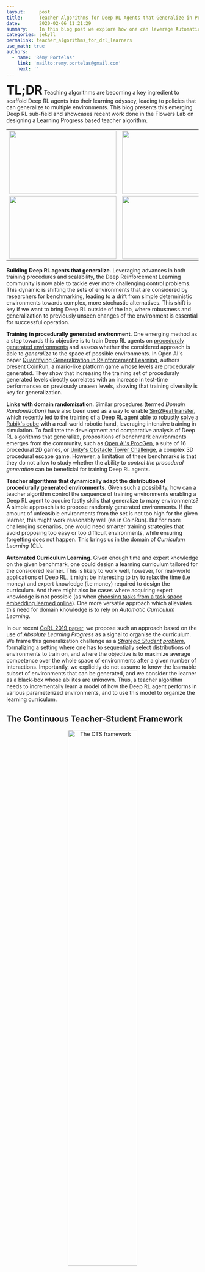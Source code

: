 ```yaml
---
layout:     post
title:      Teacher Algorithms for Deep RL Agents that Generalize in Procedurally Generated Environments
date:       2020-02-06 11:21:29
summary:    In this blog post we explore how one can leverage Automatic Curriculum Learning procedures to scaffold Deep Reinforcement Learning agents within complex continuous (procedurally generated) task spaces.
categories: jekyll
permalink: teacher_algorithms_for_drl_learners
use_math: true
authors: 
  - name: 'Rémy Portelas'
    link: 'mailto:remy.portelas@gmail.com'
    next: ''
---
```


<font size="+3"><b>TL;DR</b></font> Teaching algorithms are becoming a key ingredient to scaffold Deep RL agents into their learning odyssey, leading to policies that can generalize to multiple environments.
This blog presents this emerging Deep RL sub-field and showcases recent work done in the Flowers Lab on designing a Learning Progress based teacher algorithm.

<table>
<tbody>
<tr>
<td><img src="/images/posts/teachDRL/walk1.gif" height="165" width="280" /></td>
<td><img src="/images/posts/teachDRL/walk2.gif" height="165" width="280" /></td>
<td><img src="/images/posts/teachDRL/walk3.gif" height="165" width="280" /></td>
</tr>
<tr>
<td><img src="/images/posts/teachDRL/walk4.gif" height="165" width="280" /></td>
<td><img src="/images/posts/teachDRL/walk5.gif" height="165" width="280" /></td>
<td><img src="/images/posts/teachDRL/walk6.gif" height="165" width="280" /></td>
</tr>
</tbody>
</table>
<!-- DivTable.com -->


**Building Deep RL agents that generalize**. Leveraging advances in both training procedures and scalability, the Deep Reinforcement Learning community is now able to tackle ever more challenging control problems. This dynamic is shifting the sets of environments that are considered by researchers for benchmarking, leading to a drift from simple deterministic environments towards complex, more stochastic alternatives. This shift is key if we want to bring Deep RL outside of the lab, where robustness and generalization to previously unseen changes of the environment is essential for successful operation. 

**Training in procedurally generated environment**. One emerging method as a step towards this objective is to train Deep RL agents on [proceduraly generated environments](https://www.researchgate.net/publication/285878527_Procedural_content_generation_goals_challenges_and_actionable_steps) and assess whether the considered approach is able to *generalize* to the space of possible environments. In Open AI's paper [ Quantifying Generalization in Reinforcement Learning](https://openai.com/blog/quantifying-generalization-in-reinforcement-learning/), authors present CoinRun, a mario-like platform game whose levels are proceduraly generated. They show that increasing the training set of proceduraly generated levels directly correlates with an increase in test-time performances on previously unseen levels, showing that training diversity is key for generalization. 

**Links with domain randomization**. Similar procedures (termed *Domain Randomization*) have also been used as a way to enable [Sim2Real transfer](https://lilianweng.github.io/lil-log/2019/05/05/domain-randomization.html), which recently led to the training of a Deep RL agent able to robustly [solve a Rubik's cube](https://openai.com/blog/solving-rubiks-cube/) with a real-world robotic hand, leveraging intensive training in simulation. To facilitate the development and comparative analysis of Deep RL algorithms that generalize, propositions of benchmark environments emerges from the community, such as [Open AI's ProcGen](https://openai.com/blog/procgen-benchmark/), a suite of 16 procedural 2D games, or [Unity's Obstacle Tower Challenge](https://github.com/Unity-Technologies/obstacle-tower-challenge), a complex 3D procedural escape game. However, a limitation of these benchmarks is that they do not allow to study whether the ability to *control the procedural generation* can be beneficial for training Deep RL agents. 

**Teacher algorithms that dynamically adapt the distribution of procedurally generated environments.** Given such a possibility, how can a teacher algorithm control the sequence of training environments enabling a Deep RL agent to acquire fastly skills that generalize to many environments? A simple approach is to propose randomly generated environments. If the amount of unfeasible environments from the set is not too high for the given learner, this might work reasonably well (as in CoinRun). But for more challenging scenarios, one would need smarter training strategies that avoid proposing too easy or too difficult environments, while ensuring forgetting does not happen. This brings us in the domain of *Curriculum Learning* (CL). 

**Automated Curriculum Learning**. Given enough time and expert knowledge on the given benchmark, one could design a learning curriculum tailored for the considered learner. This is likely to work well, however, for real-world applications of Deep RL, it might be interesting to try to relax the time (i.e money) and expert knowledge (i.e money) required to design the curriculum. And there might also be cases where acquiring expert knowledge is not possible (as when [choosing tasks from a task space embedding learned online](https://openlab-flowers.inria.fr/t/discovery-of-independently-controllable-features-through-autonomous-goal-setting/494)). One more versatile approach which alleviates this need for domain knowledge is to rely on *Automatic Curriculum Learning*.

In our recent [CoRL 2019 paper](https://arxiv.org/abs/1910.07224), we propose such an approach based on the use of *Absolute Learning Progress* as a signal to organise the curriculum. We frame this generalization challenge as a [*Strategic Student problem*](https://flowers.inria.fr/mlopes/myrefs/12-ssp.pdf), formalizing a setting where one has to sequentially select distributions of environments to train on, and where the objective is to maximize average competence over the whole space of environments after a given number of interactions. Importantly, we explicitly do not assume to know the learnable subset of environments that can be generated, and we consider the learner as a black-box whose abilites are unknown. Thus, a teacher algorithm needs to incrementally learn a model of how the Deep RL agent performs in various parameterized environments, and to use this model to organize the learning curriculum. 

## The Continuous Teacher-Student Framework

<div align="center" style="margin-bottom:40px">
<img class="80" src="/images/posts/teachDRL/CTS_framework_pipeline_v2.png" width="60%" alt="The CTS framework">
</div>

This Continuous Teacher-Student framework, depicted above, enables us to address the "curriculum generation towards generalization" problem. The *Teacher* algorithm samples an environment (i.e a parameter vector given to the procedural generation engine) from its current environment distribution, proposes it to its Deep RL *Student*, observes the associated episodic reward and updates its sampling distribution accordingly. Importantly, the Student is considered as a Black-Box, meaning that the Teacher does not have access to its internal state and does not know its learning mechanisms, making this approach applicable to any learning system. Likewise, to extend this approach to a wide range of scenarii, we do not assume to have expert knowledge on the environment space (aka parameter space) , and therefore assume that it could contain unfeasible subspaces, irrelevant dimensions and non-linear difficulty gradients.

## Learning-Progress based Teacher algorithms

The learning signal used to organize a learning curriculum is absolute learning progress. This learning signal was extensively studied as a [theoretical hypothesis](http://www.pyoudeyer.com/oudeyerGottliebLopesPBR16.pdf) to explain why and how human babies spontaneously explore, i.e. as a [model of human curiosity-driven learning](http://www.pyoudeyer.com/ims.pdf). It operationalizes the general idea (formulated by many [psychologists](https://en.wikipedia.org/wiki/Daniel_Berlyne)) that humans are intrinsically motivated to explore environments of optimal difficulty, neither too hard nor too easy. Indeed, various models showed that exploration driven by an LP-based intrinsic reward self-organizes learning curriculum of increasing complexity, for e.g. reproducing the developmental progression of [vocalisations](https://en.wikipedia.org/wiki/Daniel_Berlyne) or [tool use](http://www.pyoudeyer.com/Forestier2016Curiosity.pdf) in infants. 

Following this insight, LP was later applied to [automate curriculum learning for efficient learning of skills in robots](https://arxiv.org/abs/1708.02190). For example, [RIAC](http://www.pyoudeyer.com/TAMDBaranesOudeyer09.pdf) and [Covar-GMM](https://hal.archives-ouvertes.fr/hal-00927940) are two curriculum learning algorithms for continuous environment spaces that were paired with simple population-based [DMP](https://studywolf.wordpress.com/2013/11/16/dynamic-movement-primitives-part-1-the-basics/#:~:targetText=Dynamic%20movement%20primitives%20(DMPs)%20are,planning%20from%20Stefan%20Schaal's%20lab.&targetText=The%20basic%20idea%20is%20that,it%20goes%20about%20its%20business.) controllers. In both approaches, the sequential task selection problem is transformed into an [EXP4](https://epubs.siam.org/doi/abs/10.1137/S0097539701398375?journalCode=smjcat) *Multi-Armed Bandit (MAB) setup* in which arms are dynamically mapped to subspaces of the task/environment space, and whose utilities are defined using a local LP measure. The objective is then to optimally select on which subspace to sample an environment in order to maximize LP. In RIAC, arms are defined as hyperboxes over the environment space, their utility is the difference of reward between old and recent environments sampled from the hyperbox. In Covar-GMM, the arms of the MAB are gaussians from a Gaussian Mixture Model. The GMM is periodically fited on tuples composed of an environment's parameter vector concatenated to its associated reward (obtained by the student) and its relative time value.

<div align="center" style="margin-bottom:40px">
<img class="80" src="/images/posts/teachDRL/mab_blogpost_hd.png" width="95%" alt="Multi-Armed Bandit">
<div>
<sub style="display: block; line-height: 1.5em">
<i> The common recipe between RIAC, Covar-GMM and ALP-GMM (our proposed approach) is to dynamically detect subspaces having different LP value within the task/environment space. Then, they consider each subspace as an arm of a Multi Armed Bandit setup, and compute each of their utility using a local aggregated LP value.
</i></sub>
</div>
</div>

## ALP-GMM
Building up on Covar-GMM, we propose Absolute Learning Progress Gaussian Mixture Model (ALP-GMM), a variant based on a richer ALP measure capturing long-term progress variations that is well-suited for RL setups. ALP gives a richer signal than (positive) LP as it enables the teacher to detect when a student is losing competence on a previously mastered environment subspace (thus preventing catastrophic forgetting, which is a well-known issue in DRL).


<div align="center" style="margin-bottom:40px">
<img class="80" src="/images/posts/teachDRL/alp-gmm_pipeline_example_V3.png" width="95%" alt="ALP-GMM">
<div>
<sub style="display: block; line-height: 1.5em">
<i> ALP-GMM periodically fits a GMM on recently sampled environments' parameters paired with their respective Absolute Learning Progress. Then, the Gaussian from which to sample a new parameter (a new environment) is chosen proportionally to its mean ALP.
</i></sub>
</div>
</div>


The key concept of ALP-GMM is to fit a GMM on a dataset of previously sampled environment's parameters (parameters for short) concatenated to their respective ALP measure. Thus, each gaussian   groups environments sampled so far according to a similarity that depends both on their physical features and the corresponding ALP of the Deep RL agent.  Then, the Gaussian from which to sample a new parameter is chosen using an EXP4 bandit scheme where each Gaussian is viewed as an arm, and ALP is its utility. This enables the teacher to bias the parameter sampling towards high-ALP subspaces. To get this per-parameter ALP value, we take inspiration from [previous work on developmental robotics](https://arxiv.org/abs/1708.02190): for each newly sampled parameter $p_{new}$ and associated episodic reward $r_{new}$, the closest (Euclidean distance) previously sampled parameter $p_{old}$ (with associated episodic reward $r_{old}$) is retrieved using a nearest neighbor algorithm. We then have
&nbsp;$alp_{new} = |r_{new} - r_{old}|$.


The GMM is fit periodically on a window $\mathcal{W}$ containing only the most recent parameter-ALP pairs (here the last $ 250 $) to bound its time complexity and make it more sensitive to recent high-ALP subspaces. The number of Gaussians is adapted online by fitting multiple GMMs (here having from $2$ to $k_{max}=10$ Gaussians) and keeping the best one based on [Akaike's Information Criterion](https://link.springer.com/article/10.1007/BF02294361). Note that the nearest neighbor computation of per-parameter ALP uses a database that contains all previously sampled parameters and associated episodic rewards, which prevents any forgetting of long-term progress. In addition to its main environment sampling strategy, ALP-GMM also samples random parameters to enable exploration (here $p_{rnd}=20%$).

## Procedurally Generated BipedalWalker Environments
The [BipedalWalker environment](https://gym.openai.com/envs/BipedalWalker-v2/) offers a convenient test-bed for continuous control, allowing to easily build parametric variations of the original version (controlling changes in [walker morphology](https://arxiv.org/abs/1810.03779) or [walking track layout](https://eng.uber.com/poet-open-ended-deep-learning/)). The learning agent, embodied in a bipedal walker, receives positive rewards for moving forward and penalties for torque usage and angular head movements. Agents are allowed up to $ 2000 $ steps to reach the other side of the map. Episodes are aborted with a reward penalty if the walker's head touches an obstacle or the ground.

To study the ability of our teachers to guide DRL students, we design two continuously parameterized BipedalWalker environments enabling the procedural generation of walking tracks:



<table>
<tbody>
<tr>
<td align="center">
  <b>Stump Tracks</b>
  </td>
 <td align="center">
  <b>Hexagon Tracks</b>
  </td>
</tr>
<tr>
<td><img src="/images/posts/teachDRL/demo_stump_track_22.jpg" width="100%" /></td>
<td rowspan="3" class="colcenter" align="center">
          <img src="https://openlab-flowers.inria.fr/uploads/default/original/2X/0/01cc0afbd21a14750353d0b68002ba17cb926ab0.jpeg" width="90%" /> 
  </td>
</tr>
<tr>
<td><img src="/images/posts/teachDRL/demo_stump_track_36.jpg" width="100%" /></td>
</tr>
<tr>
<td><img src="/images/posts/teachDRL/demo_stump_track_41.jpg" width="100%" />
  </td>
</tr>
<tr>
<td align="center">
  <sub style="display: block; line-height: 1.5em">
<i> A 2D parametric environment producing tracks paved with stumps varying by their height and spacing. </i></sub>
  </td>
 <td align="center">
  <sub style="display: block; line-height: 1.5em">
<i> A more challenging 12D variation whose parameters are used to generate arbitrary hexagons. </i></sub>
  </td>
</tr>
</tbody>
</table>


All of the experiments done in these environments were performed using [OpenAI's implementation](https://github.com/openai/spinningup)  of [Soft-Actor Critic](https://arxiv.org/abs/1801.01290) (SAC) as the single student algorithm. To test our teachers' robustness to students with varying abilities, we use $ 3 $ different walker morphologies:


<div align="center">
<img src="/images/posts/teachDRL/walker_presentation.jpg" width="100%" />
<i> <sub style="display: block; line-height: 1.5em"> In addition to the default
bipedal walker morphology, we designed a bipedal walker with 50% shorter legs and a
bigger quadrupedal walker. We test all three walker types on Stump Tracks. The quadrupedal walker is also tested in Hexagon Tracks. </sub></i></div>

## Experiments

### ALP-GMM generates student-specific curricula

The following videos provide visualizations of the environment sampling trajectory observed in a representative ALP-GMM run when paired with a short (left), default (middle) and quadrupedal (right) walker. In each frame, blue shades represent the Gaussians of the current mixture while dots represent sampled environments.

<table>
<tbody>
<tr>
<td><img src="/images/posts/teachDRL/GMM_gmmcshortcpu21-0611.gif" width="100%" /></td>
<td><img src="/images/posts/teachDRL/GMM_gmmcdefaultcpu21-063.gif" width="100%" /></td>
<td><img src="/images/posts/teachDRL/GMM_gmmclongcpu21-060.gif" width="100%" /></td>
</tr>
</tbody>
</table>
<!-- DivTable.com -->

For each walker type one can observe that the curriculum generated by ALP-GMM starts with a random sampling phase (different in length depending on the walker type), which is due to the initial absence of progress of its student. Initial progress is then always detected on the leftmost part of the environment's parameter space, which correspond to environments with low stump heights. Then, one can see that curricula generated by ALP-GMM significantly diverge depending on the walker type as it is adapted to their unique learning abilities. One can see that the more competent the walker, the more the sampling gradually shifts towards high-stump environments across time.

A single run of ALP-GMM allows to train Soft Actor-Critic controllers to master a wide range of track distributions. Here are examples of learned walking gates for short (left), default (middle) and quadrupedal (right) walkers ($1$ column = $1$ run):

<table>
<tbody>
<tr>
<td><img src="/images/posts/teachDRL/gif_demos/st_0.gif" width="100%" /></td>
<td><img src="/images/posts/teachDRL/gif_demos/st_1.gif" width="100%" /></td>
<td><img src="/images/posts/teachDRL/gif_demos/st_2.gif" width="100%" /></td>
</tr>
<tr>
<td><img src="/images/posts/teachDRL/gif_demos/st_3.gif" width="100%" /></td>
<td><img src="/images/posts/teachDRL/gif_demos/st_4.gif" width="100%" /></td>
<td><img src="/images/posts/teachDRL/gif_demos/st_5.gif" width="100%" /></td>
</tr>
<tr>
<td><img src="/images/posts/teachDRL/gif_demos/st_6.gif" width="100%" /></td>
<td><img src="/images/posts/teachDRL/gif_demos/st_7.gif" width="100%" /></td>
<td><img src="/images/posts/teachDRL/gif_demos/st_8.gif" width="100%" /></td>
</tr>
<tr>
<td><img src="/images/posts/teachDRL/gif_demos/st_9.gif" width="100%" /></td>
<td><img src="/images/posts/teachDRL/gif_demos/st_10.gif" width="100%" /></td>
<td><img src="/images/posts/teachDRL/gif_demos/st_11.gif" width="100%" /></td>
</tr>
</tbody>
</table>
<!-- DivTable.com -->

### Comparative study on Stump Tracks

To analyze the impact of ALP-GMM teachers on student training, we compare it to RIAC, Covar-GMM and two reference algorithms: 

* *Random Environment Curriculum* (Random)  - In Random, parameters are sampled randomly in the parameter space for each new episode. Although simplistic, similar approaches in [previous work](https://arxiv.org/abs/1301.4862) proved to be competitive against more elaborate forms of CL.

* *Oracle* - A hand-constructed approach, sampling random environment distributions in a fixed-size sliding window on the parameter space. This window is initially set to the easiest area of the parameter space and is then slowly moved towards complex ones, with difficulty increments only happening if a minimum average performance is reached. Expert knowledge is used to find the dimensions of the window, the amplitude and direction of increments, and the average performance threshold.

For each condition we perform $ 32 $ seeded runs with each of our $ 3 $ students and periodically measure performance as the percentage of *mastered* environments ($ r  > 230 $) of a fixed test set ($ n = 50$).

<table>
<tbody>
<tr>
<td><img src="/images/posts/teachDRL/stump_track_exps.png" width="100%" />
<sub style="display: block; line-height: 1.5em">
<i> Evolution of mastered track distributions for Teacher-Student approaches in Stump Tracks. The mean performance (32 seeded runs) is plotted with shaded areas representing the standard error of the mean.
</i></sub>
</td>
</tr>
</tbody>
</table>
<!-- DivTable.com -->

The figure above shows learning curves for each condition paired with short (a), default (b) and quadrupedal (c) walkers. First of all, for short agents, one can see that Oracle is the best performing algorithm, mastering more than $20$% of the test set after $20$ Million steps. This is an expected result as Oracle knows where to sample simple track distributions, which is crucial when most of the parameter space is unfeasible, as is the case with short agents. ALP-GMM is the LP-based teacher with highest final mean performance, reaching $14.9$% against $10.6$% for Covar-GMM and $8.6$% for RIAC. This performance advantage for ALP-GMM is statistically significant when compared to RIAC (Welch's t-test at 20M steps: $p<0.04$), however there is no statistically significant difference with Covar-GMM ($p=0.16$). All LP-based teachers are significantly superior to Random ($p<0.001$). For details on how to use statistical tests for Deep RL, check [this blog](https://developmentalsystems.org/how_many_random_seeds).

Regarding default bipedal walkers, our hand-made curriculum (Oracle) performs better than other approaches for the first $10$ Million steps and then rapidly decreases to end up with a performance comparable to RIAC and Covar-GMM. All LP-based conditions end up with a final mean performance statistically superior to Random ($p<10^{-4}$). ALP-GMM is the highest performing algorithm, significantly superior to Oracle ($p<0.04$), RIAC ($p<0.01$) and Covar-GMM ($p<0.01$).

For quadrupedal walkers, Random, ALP-GMM, Covar-GMM and RIAC agents quickly learn to master nearly $100$% of the test set, without significant differences apart from Covar-GMM being superior to RIAC ($p<0.01$). This indicates that, for this agent type, the parameter space of Stump Tracks is simple enough that trying random tracks for each new episode is a sufficient curriculum learning strategy. Oracle teachers perform significantly worse than any other method ($p<10^{-5}$).

Through this analysis we showed how ALP-GMM, Covar-GMM and RIAC, without strong assumptions on the environment, managed to scaffold the learning of multiple students better than Random. Interestingly, ALP-GMM outperformed Oracle with default agents, and RIAC, Covar-GMM and ALP-GMM surpassed Oracle with the quadrupedal agent, despite its advantageous use of domain knowledge. This indicates that training only on track distributions sampled from a sliding window that end up on the most difficult parameter subspace leads to forgetting of simpler environment distributions. Our approaches avoid this issue through efficient tracking of their students' learning progress.

### Comparative study on Hexagon Tracks, our environment with a 12-D parameter space

To assess whether ALP-GMM is able to scale to parameter spaces of higher dimensionality, containing irrelevant dimensions, and whose difficulty gradients are non-linear, we performed experiments with quadrupedal walkers on Hexagon Tracks, our 12-dimensional parametric BipedalWalker environment. 

We analyzed the distributions of the percentage of mastered environments of the test set after training for $80$ Millions (environment) steps, depicted in the figure below (left plot). One can see that ALP-GMM both has the highest median performance and narrowest distribution. Out of the $32$ repeats, only Oracle and ALP-GMM always end-up with positive final performance scores whereas Covar-GMM, RIAC and Random end-up with $0%$ performance in $8/32$, $5/32$ and $16/25$ runs, respectively. Interestingly, in all repeats of any condition, the student manages to master part of the test set at some point (i.e non-zero performance), meaning that runs that end-up with $0%$ final test performance actually experienced catastrophic forgetting. This showcase the ability of ALP-GMM to avoid this forgetting issue through efficient tracking of its student's absolute learning progress.


<table>
<tbody>
<tr>
<td align="center">
<br>
<br>
<img src="/images/posts/teachDRL/boxplot_hexa.png" width="100%" /></td>
<td><img src="/images/posts/teachDRL/vizu_quadru_walker.png" width="100%" /></td>
</tr>
<tr>
<td align="center"><i> <sub style="display: block; line-height: 1.5em"> In addition to the default
bipedal walker morphology, we designed a bipedal walker with 50% shorter legs and a
bigger quadrupedal walker. We test all three walker types on Stump Tracks. The quadrupedal walker is also tested in Hexagon Tracks. </sub></i></td>
<td align="center"><i> <sub style="display: block; line-height: 1.5em"> Final performance of each condition run on Hexagon Tracks after 80M steps. Gold lines are medians, surrounded by a box showing the first and third quartile, which are then followed by whiskers extending to the last datapoint or 1.5 times the inter-quartile range. Beyond the whiskers are outlier datapoints.
 </sub></i></td>
</tr>
</tbody>
</table>
<!-- DivTable.com -->


The following videos shows walking gates learned in a single ALP-GMM run.

<table>
<tbody>
<tr>
<td><img src="/images/posts/teachDRL/walk1.gif" height="165" width="280" /></td>
<td><img src="/images/posts/teachDRL/walk2.gif" height="165" width="280" /></td>
<td><img src="/images/posts/teachDRL/walk3.gif" height="165" width="280" /></td>
</tr>
<tr>
<td><img src="/images/posts/teachDRL/walk4.gif" height="165" width="280" /></td>
<td><img src="/images/posts/teachDRL/walk5.gif" height="165" width="280" /></td>
<td><img src="/images/posts/teachDRL/walk6.gif" height="165" width="280" /></td>
</tr>
</tbody>
</table>
<!-- DivTable.com -->
In comparison, when using Random curriculum, most runs end-up with bad performances, like this one:

<table>
<tbody>
<tr>
<td><img src="/images/posts/teachDRL/gif_rnd/rnd_0.gif" height="165" width="280" /></td>
<td><img src="/images/posts/teachDRL/gif_rnd/rnd_1.gif" height="165" width="280" /></td>
<td><img src="/images/posts/teachDRL/gif_rnd/rnd_2.gif" height="165" width="280" /></td>
</tr>
<tr>
<td><img src="/images/posts/teachDRL/gif_rnd/rnd_3.gif" height="165" width="280" /></td>
<td><img src="/images/posts/teachDRL/gif_rnd/rnd_4.gif" height="165" width="280" /></td>
<td><img src="/images/posts/teachDRL/gif_rnd/rnd_5.gif" height="165" width="280" /></td>
</tr>
</tbody>
</table>
<!-- DivTable.com -->

## Discussion

This work demonstrated that ALP-based teacher algorithms could successfully guide DRL agents to learn and generalize in difficult continuously parameterized environments. With no prior knowledge of its student's abilities and learning algorithm, and only loose boundaries on the environment space, ALP-GMM, our proposed teacher, consistently outperformed random heuristics and occasionally even expert-designed curricula. We show that it also scales when the procedural generation includes irrelevant dimensions or produces large proportions of unfeasible environments. 

ALP-GMM, which is conceptually simple and has very few crucial hyperparameters, opens-up exciting perspectives inside and outside DRL for curriculum learning problems. Within DRL, it could be applied to [previous work](https://openlab-flowers.inria.fr/t/discovery-of-independently-controllable-features-through-autonomous-goal-setting/494) on autonomous goal exploration through incremental building of goal spaces. In this case several ALP-GMM instances could scaffold the learning agent in each of its autonomously discovered goal spaces. Another domain of applicability is [personalization of sequences of exercises for human learners in educational technologies](https://arxiv.org/abs/1310.3174), or training humans for sensorimotor skills in re-habilitation or sports.

**The full details of this work are presented in:**
Rémy Portelas, Cédric Colas, Katja Hofmann, Pierre-Yves Oudeyer (2019)
[Teacher algorithms for curriculum learning of Deep RL in continuously parameterized environments](https://arxiv.org/abs/1910.07224)
Proceedings of CoRL 2019 - Conference on Robot Learning , Oct 2019, Osaka, Japan. [Bibtex](https://hal.archives-ouvertes.fr/hal-02370165v1/bibtex).

## Code

Jointly to this work, we release a [github repository](https://github.com/flowersteam/teachDeepRL) featuring implementations of ALP-GMM, RIAC and CovarGMM along with our parameterized BipedalWalker environments.

## Contact

Email: remy.portelas@inria.fr
## References

* Togelius J., Champandard A.J., Lanzi, Pier Luca, Mateas M., Paiva A., Preuss Mike, Stanley K.O.. (2013). Procedural content generation: goals, challenges and actionable steps. Dagstuhl Follow-Ups. 6. 61-75. [link](https://www.researchgate.net/publication/285878527_Procedural_content_generation_goals_challenges_and_actionable_steps/citation/download)

* Open AI. (2019). Solving Rubik's Cube with a Robot Hand. [link](https://openai.com/blog/quantifying-generalization-in-reinforcement-learning/)

* Blog post: Lilian Weng. (2019). Domain Randomization for Sim2Real Transfer. [link](https://lilianweng.github.io/lil-log/2019/05/05/domain-randomization.html)

* Cobbe K., Klimov O., Hesse C., Kim T., Schulman J.. (2019). Quantifying Generalization in Reinforcement Learning. [link](https://openai.com/blog/quantifying-generalization-in-reinforcement-learning/)

* Karl Cobbe, Christopher Hesse, Jacob Hilton, John Schulman.(2019). Leveraging Procedural Generation to Benchmark Reinforcement Learning. [link](https://openai.com/blog/procgen-benchmark/)

* Laversanne-Finot A., Péré A., Oudeyer P-Y. (2018). Curiosity Driven Exploration of Learned Disentangled Goal Spaces. [link](https://arxiv.org/abs/1807.01521)

* Lopes M., Oudeyer P-Y. (2012). The Strategic Student Approach for Life-Long Exploration and Learning. [link](https://flowers.inria.fr/mlopes/myrefs/12-ssp.pdf)

*  Oudeyer P.-Y., Gottlieb  J., Lopes M. Intrinsic motivation, curiosity, and learning: Theory and applications in educational technologies. (2016). [link](http://www.pyoudeyer.com/oudeyerGottliebLopesPBR16.pdf)

* Oudeyer P.-Y., Kaplan F., Hafner V. (2007). Intrinsic Motivation Systems for Autonomous
Mental Development. [link](http://www.pyoudeyer.com/ims.pdf)

* Forestier S., Oudeyer P.-Y.. (2016). Curiosity-Driven Development of Tool Use Precursors: a Computational Model. [link](http://www.pyoudeyer.com/Forestier2016Curiosity.pdf)

* Forestier S., Mollard Y., Oudeyer P.-Y.. (2017). Intrinsically Motivated Goal Exploration Processes with Automatic Curriculum Learning [link](https://arxiv.org/abs/1708.02190)

* Baranes A., Oudeyer P.-Y.. R-IAC: robust intrinsically motivated exploration and active learning. (2009). [link](https://ieeexplore.ieee.org/document/5342516)

* Moulin-Frier C., Nguyen S. M., Oudeyer P.-Y.. Self-organization of early vocal development
in infants and machines: The role of intrinsic motivation. (2013). [link](https://hal.archives-ouvertes.fr/hal-00927940)

* Auer P., Cesa-Bianchi N., Freund Y., Schapire R. E.. (2002). The Nonstochastic Multiarmed Bandit Problem. [link](https://epubs.siam.org/doi/abs/10.1137/S0097539701398375?journalCode=smjcat&)

* Bozdogan H.. (1987). Model selection and akaike’s information criterion (aic): The general theory
and its analytical extensions. [link](https://link.springer.com/article/10.1007/BF02294361)

* Ha. D. (2018). Reinforcement learning for improving agent design. [link](https://designrl.github.io/)

* Wang R. , Lehman J. , Clune J. , Stanley K. O.. (2019). POET: Endlessly Generating Increasingly Complex and Diverse Learning Environments and their Solutions through the Paired Open-Ended Trailblazer. [link](https://arxiv.org/abs/1901.01753)

* Haarnoja T. , Zhou A., Abbeel P., Levine S.. Soft actor-critic: Off-policy maximum entropy
deep reinforcement learning with a stochastic actor. (2018). [link](https://arxiv.org/abs/1801.01290)

* Baranes A., Oudeyer P.-Y.. (2013). Active Learning of Inverse Models with Intrinsically Motivated Goal Exploration in Robots. [link](https://arxiv.org/abs/1301.4862)

* Colas C., Sigaud O., Oudeyer P.-Y.. (2019). How Many Random Seeds? Statistical Power Analysis in Deep Reinforcement Learning Experiments. [link](https://openlab-flowers.inria.fr/t/how-many-random-seeds-should-i-use-statistical-power-analysis-in-deep-reinforcement-learning-experiments/457)

* Clément B., Roy D., Oudeyer P.-Y., Lopes. M.. (2015). Multi-Armed Bandits for Intelligent Tutoring Systems. [link](https://arxiv.org/abs/1310.3174)


## Contact
Email: remy.portelas@inria.fr

-----------------
###### Subscribe to our [Twitter](https://twitter.com/@flowersINRIA).
-----------------
